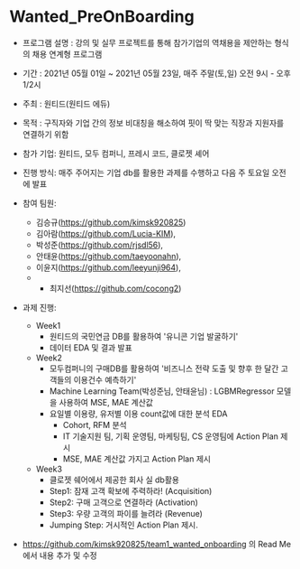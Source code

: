 # Wanted_PreOnBoarding

- 프로그램 설명 : 강의 및 실무 프로젝트를 통해 참가기업의 역채용을 제안하는 형식의 채용 연계형 프로그램
- 기간 : 2021년 05월 01일 ~ 2021년 05월 23일, 매주 주말(토,일) 오전 9시 - 오후 1/2시
- 주최 : 원티드(원티드 에듀)
- 목적 : 구직자와 기업 간의 정보 비대칭을 해소하여 핏이 딱 맞는 직장과 지원자를 연결하기 위함

- 참가 기업: 원티드, 모두 컴퍼니, 프레시 코드, 클로젯 셰어

- 진행 방식: 매주 주어지는 기업 db를 활용한 과제를 수행하고 다음 주 토요일 오전에 발표

- 참여 팀원:
    - 김승규(https://github.com/kimsk920825)
    - 김아람(https://github.com/Lucia-KIM), 
    - 박성준(https://github.com/rjsdl56),
    - 안태윤(https://github.com/taeyoonahn),
    - 이윤지(https://github.com/leeyunji964),
    - - 최지선(https://github.com/cocong2)
    

- 과제 진행:
    - Week1
        -  원티드의 국민연금 DB를 활용하여 '유니콘 기업 발굴하기'
        -  데이터 EDA 및 결과 발표
    - Week2
        -  모두컴퍼니의 구매DB를 활용하여 '비즈니스 전략 도출 및 향후 한 달간 고객들의 이용건수 예측하기'
        -  Machine Learning Team(박성준님, 안태윤님) : LGBMRegressor 모델을 사용하여 MSE, MAE 계산값
        -  요일별 이용량, 유저별 이용 count값에 대한 분석 EDA 
            -  Cohort, RFM 분석
            -  IT 기술지원 팀, 기획 운영팀, 마케팅팀, CS 운영팀에 Action Plan 제시
            -  MSE, MAE 계산값 가지고 Action Plan 제시
    - Week3
        - 클로젯 쉐어에서 제공한 회사 실 db활용 
        - Step1: 잠재 고객 확보에 주력하라! (Acquisition)
        - Step2: 구매 고객으로 연결하라 (Activation)
        - Step3: 우량 고객의 파이를 늘려라 (Revenue)
        - Jumping Step: 거시적인 Action Plan 제시. 




* https://github.com/kimsk920825/team1_wanted_onboarding 의 Read Me에서 내용 추가 및 수정
